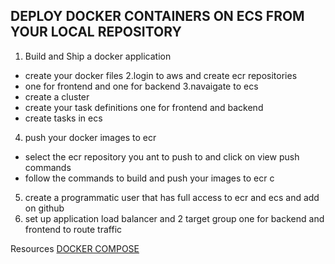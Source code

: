 ## DEPLOY DOCKER CONTAINERS ON ECS FROM YOUR LOCAL REPOSITORY 

1. Build and Ship a docker application
- create your docker files 
2.login to aws and create ecr repositories
- one for frontend and one for backend
3.navaigate to ecs
- create a cluster
- create your task definitions one for frontend and backend
- create tasks in ecs 
4. push your docker images to ecr
- select the ecr repository you ant to push to and click on view push commands
- follow the commands to build and push your images to ecr
  c
5. create a programmatic user that has  full access to ecr and ecs and add on github
6. set up application load balancer and 2 target group one for backend and frontend 
  to route traffic 









Resources
[DOCKER COMPOSE](https://www.docker.com/blog/docker-compose-from-local-to-amazon-ecs/#:~:text=For%20deploying%20a%20Compose%20file,of%20Docker%20Compose%20should%20work.)
